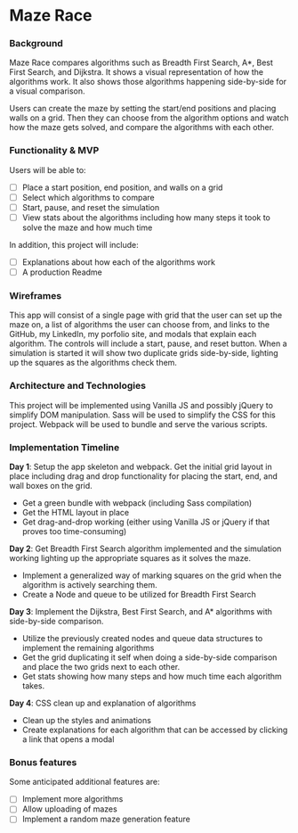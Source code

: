 # Maze Race

### Background

Maze Race compares algorithms such as Breadth First Search, A*, Best First Search, and Dijkstra.  It shows a visual representation of how the algorithms work.  It also shows those algorithms happening side-by-side for a visual comparison.

Users can create the maze by setting the start/end positions and placing walls on a grid.  Then they can choose from the algorithm options and watch how the maze gets solved, and compare the algorithms with each other.

### Functionality & MVP

Users will be able to:

- [ ] Place a start position, end position, and walls on a grid
- [ ] Select which algorithms to compare
- [ ] Start, pause, and reset the simulation
- [ ] View stats about the algorithms including how many steps it took to solve the maze and how much time

In addition, this project will include:

- [ ] Explanations about how each of the algorithms work
- [ ] A production Readme

### Wireframes

This app will consist of a single page with grid that the user can set up the maze on, a list of algorithms the user can choose from, and links to the GitHub, my LinkedIn, my porfolio site, and modals that explain each algorithm.  The controls will include a start, pause, and reset button.  When a simulation is started it will show two duplicate grids side-by-side, lighting up the squares as the algorithms check them.



### Architecture and Technologies

This project will be implemented using Vanilla JS and possibly jQuery to simplify DOM manipulation.  Sass will be used to simplify the CSS for this project.  Webpack will be used to bundle and serve the various scripts.

### Implementation Timeline

**Day 1**: Setup the app skeleton and webpack.  Get the initial grid layout in place including drag and drop functionality for placing the start, end, and wall boxes on the grid.

- Get a green bundle with webpack (including Sass compilation)
- Get the HTML layout in place
- Get drag-and-drop working (either using Vanilla JS or jQuery if that proves too time-consuming)

**Day 2**: Get Breadth First Search algorithm implemented and the simulation working lighting up the appropriate squares as it solves the maze.

- Implement a generalized way of marking squares on the grid when the algorithm is actively searching them.
- Create a Node and queue to be utilized for Breadth First Search

**Day 3**: Implement the Dijkstra, Best First Search, and A* algorithms with side-by-side comparison.

- Utilize the previously created nodes and queue data structures to implement the remaining algorithms
- Get the grid duplicating it self when doing a side-by-side comparison and place the two grids next to each other.
- Get stats showing how many steps and how much time each algorithm takes.

**Day 4**: CSS clean up and explanation of algorithms

- Clean up the styles and animations
- Create explanations for each algorithm that can be accessed by clicking a link that opens a modal

### Bonus features

Some anticipated additional features are:

- [ ] Implement more algorithms
- [ ] Allow uploading of mazes
- [ ] Implement a random maze generation feature
